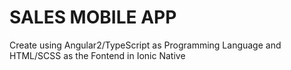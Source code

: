 # SALES MOBILE APP

<p>Create using Angular2/TypeScript as Programming Language and HTML/SCSS as the Fontend in Ionic Native</p>
  